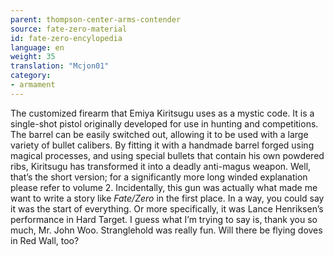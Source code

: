 ```yaml
---
parent: thompson-center-arms-contender
source: fate-zero-material
id: fate-zero-encylopedia
language: en
weight: 35
translation: "Mcjon01"
category:
- armament
---
```


The customized firearm that Emiya Kiritsugu uses as a mystic code. It is a single-shot pistol originally developed for use in hunting and competitions. The barrel can be easily switched out, allowing it to be used with a large variety of bullet calibers. By fitting it with a handmade barrel forged using magical processes, and using special bullets that contain his own powdered ribs, Kiritsugu has transformed it into a deadly anti-magus weapon. Well, that’s the short version; for a significantly more long winded explanation please refer to volume 2.
Incidentally, this gun was actually what made me want to write a story like *Fate/Zero* in the first place. In a way, you could say it was the start of everything. Or more specifically, it was Lance Henriksen’s performance in Hard Target. I guess what I’m trying to say is, thank you so much, Mr. John Woo. Stranglehold was really fun. Will there be flying doves in Red Wall, too?
